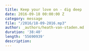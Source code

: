 ```yaml
---
title: Keep your love on - dig deep
date: 2016-09-18 00:00:00 Z
category: message
file: "/2016/18-09-2016.mp3"
author: _authors/heath-van-staden.md
duration: '38:40'
length: '55690939'
description:
---
```

